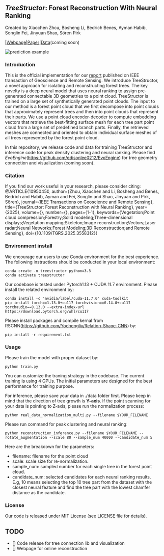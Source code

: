 ## *TreeStructor*: Forest Reconstruction With Neural Ranking
Created by Xiaochen Zhou, Bosheng Li, Bedrich Benes, Ayman Habib, Songlin Fei, Jinyuan Shao, Sören Pirk

|[Webpage](https://lewkesy.github.io/treestructor/)|[Paper](https://ieeexplore.ieee.org/document/10950450)|[Data](https://lewkesy.github.io/treestructor/)(coming soon)

![prediction example](https://github.com/lewkesy/treestructor/blob/main/static/images/teaser.png)

### Introduction
This is the official implementation for our [report](https://ieeexplore.ieee.org/document/10950450) published on IEEE transaction of Geoscience and Remote Sensing. We introduce TreeStructor, a novel approach for isolating and reconstructing forest trees. The key novelty is a deep neural model that uses neural ranking to assign pre-generated connectable 3D geometries to a point cloud. TreeStructor is trained on a large set of synthetically generated point clouds. The input to our method is a forest point cloud that we first decompose into point clouds that approximately represent trees and then into point clouds that represent their parts. We use a point cloud encoder-decoder to compute embedding vectors that retrieve the best-fitting surface mesh for each tree part point cloud from a large set of predefined branch parts. Finally, the retrieved meshes are connected and oriented to obtain individual surface meshes of all trees represented by the forest point cloud.

In this repository, we release code and data for training TreeStructor and inference code for peak density clustering and neural ranking. Please find *EvoEngine*(https://github.com/edisonlee0212/EvoEngine) for tree geometry connection and visualization (coming soon).

### Citation
If you find our work useful in your research, please consider citing:
@ARTICLE{10950450,
        author={Zhou, Xiaochen and Li, Bosheng and Benes, Bedrich and Habib, Ayman and Fei, Songlin and Shao, Jinyuan and Pirk, Sören},
        journal={IEEE Transactions on Geoscience and Remote Sensing}, 
        title={TreeStructor: Forest Reconstruction with Neural Ranking}, 
        year={2025},
        volume={},
        number={},
        pages={1-1},
        keywords={Vegetation;Point cloud compression;Forestry;Solid modeling;Three-dimensional displays;Vegetation mapping;Skeleton;Image reconstruction;Vectors;Laser radar;Neural Networks;Forest Modeling;3D Reconstruction;and Remote Sensing},
        doi={10.1109/TGRS.2025.3558312}}

### Environment install
We encourage our users to use Conda environment for the best experience. The following instructions should be conducted in your local environment:

```
conda create -n treestructor python=3.8
conda activate treestructor
```

Our codebase is tested under Pytorch1.13 + CUDA 11.7 environment. Please install the related environment by: 
```
conda install -c "nvidia/label/cuda-11.7.0" cuda-toolkit
pip install torch==1.13.0+cu117 torchvision==0.14.0+cu117 torchaudio==0.13.0 --extra-index-url https://download.pytorch.org/whl/cu117
```

Please install packages and compile kernal from RSCNN(https://github.com/Yochengliu/Relation-Shape-CNN) by:
```
pip install -r requirement.txt
```

### Usage
Please train the model with proper dataset by:
```
python train.py
```
You can customize the traning strategy in the codebase. The current training is using 4 GPUs. The initial parameters are designed for the best performance for training purpose.

For inference, please save your data in ./data folder first. Please keep in mind that the direction of tree growth is **Y-axis**. If the point scanning for your data is pointing to Z-axis, please run the normalization process:
```
python real_data_normalization_multi.py --filename $YOUR_FILENAME
```

Please run command for peak clustering and neural ranking:
```
python reconstruction_inference.py --filename $YOUR_FILENAME --rotate_augmentation --scale 80 --sample_num 40000 --candidate_num 5
```

Here are the breakdown for the parameters:
- filename: filename for the point cloud
- scale: scale size for re-normalization.
- sample_num: sampled number for each single tree in the forest point cloud.
- candidate_num: selected candidates for each neural ranking results. E.g, 10 means selecting the top 10 tree part from the dataset with the closest neural feature and find the tree part with the lowest chamfer distance as the candidate.

### License
Our code is released under MIT License (see LICENSE file for details).

## TODO
- [] Code release for tree connection lib and visualization
- [] Webpage for online reconstruction
